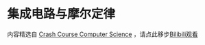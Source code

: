 # 集成电路与摩尔定律

内容精选自 [Crash Course Computer Science](https://www.youtube.com/watch?v=O5nskjZ_GoI) ，请点此移步[Bilibili观看](https://www.bilibili.com/video/BV1EW411u7th?p=17)